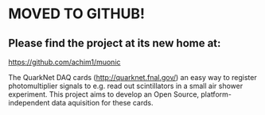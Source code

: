 # MOVED TO GITHUB! #
## Please find the project at its new home at: ##
https://github.com/achim1/muonic

The QuarkNet DAQ cards (http://quarknet.fnal.gov/) an easy way to register photomultiplier signals to e.g. read out scintillators in a small air shower experiment. This project aims to develop an Open Source, platform-independent data aquisition for these cards.